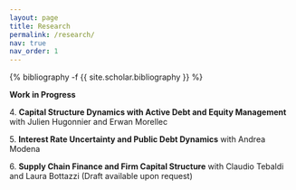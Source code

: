 ```yaml
---
layout: page
title: Research
permalink: /research/
nav: true
nav_order: 1
---
```


<!-- _pages/publications.md -->
<div class="publications">

{% bibliography -f {{ site.scholar.bibliography }} %}

</div>

**Work in Progress**

4\. **Capital Structure Dynamics with Active Debt and Equity Management** with Julien Hugonnier and Erwan Morellec

5\. **Interest Rate Uncertainty and Public Debt Dynamics** with Andrea Modena

6\. **Supply Chain Finance and Firm Capital Structure** with Claudio Tebaldi and Laura Bottazzi (Draft available upon request)
